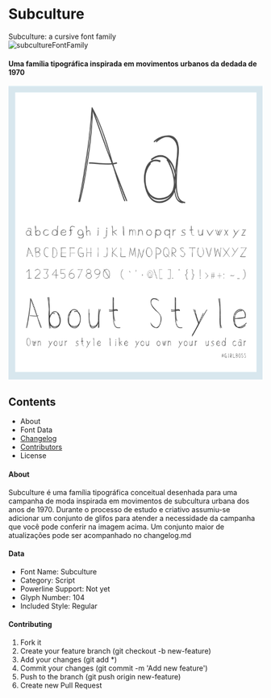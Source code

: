 # Subculture

Subculture: a cursive font family  
![subcultureFontFamily](https://img.shields.io/badge/Version-v1.0.0-blue.svg?style=flat)

#### Uma família tipográfica inspirada em movimentos urbanos da dedada de 1970

![subculture font](/font/subcultuer_font_sample.png)

## Contents
+ About
+ Font Data
+ [Changelog](CHANGELOG.md)
+ [Contributors](CONTRIBUTORS.md)
+ License

#### About
Subculture é uma família tipográfica conceitual desenhada para uma campanha de moda inspirada em movimentos de subcultura urbana dos anos de 1970. Durante o processo de estudo e criativo assumiu-se adicionar um conjunto de glifos para atender a necessidade da campanha que você pode conferir na imagem acima. Um conjunto maior de atualizações pode ser acompanhado no changelog.md

#### Data
+ Font Name: Subculture
+ Category: Script
+ Powerline Support: Not yet
+ Glyph Number: 104
+ Included Style: Regular


#### Contributing
1. Fork it
2. Create your feature branch (git checkout -b new-feature)
3. Add your changes (git add *)
4. Commit your changes (git commit -m 'Add new feature')
5. Push to the branch (git push origin new-feature)
6. Create new Pull Request
